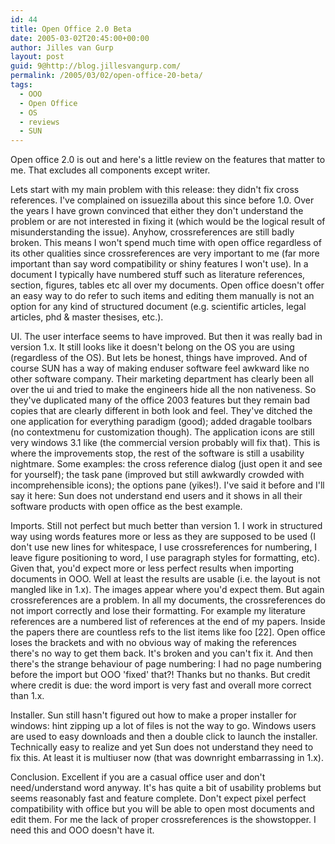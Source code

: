 ```yaml
---
id: 44
title: Open Office 2.0 Beta
date: 2005-03-02T20:45:00+00:00
author: Jilles van Gurp
layout: post
guid: 9@http://blog.jillesvangurp.com/
permalink: /2005/03/02/open-office-20-beta/
tags:
  - OOO
  - Open Office
  - OS
  - reviews
  - SUN
---
```

 Open office 2.0 is out and here's a little review on the features that matter to me. That excludes all components except writer.

Lets start with my main problem with this release: they didn't fix cross references. I've complained on issuezilla about this since before 1.0. Over the years I have grown convinced that either they don't understand the problem or are not interested in fixing it (which would be the logical result of misunderstanding the issue). Anyhow, crossreferences are still badly broken. This means I won't spend much time with open office regardless of its other qualities since crossreferences are very important to me (far more important than say word compatibility or shiny features I won't use). In a document I typically have numbered stuff such as literature references, section, figures, tables etc all over my documents. Open office doesn't offer an easy way to do refer to such items and editing them manually is not an option for any kind of structured document (e.g. scientific articles, legal articles, phd & master thesises, etc.).

UI. The user interface seems to have improved. But then it was really bad in version 1.x. It still looks like it doesn't belong on the OS you are using (regardless of the OS). But lets be honest, things have improved. And of course SUN has a way of making enduser software feel awkward like no other software company. Their marketing department has clearly been all over the ui and tried to make the engineers hide all the non nativeness.  So they've duplicated many of the office 2003 features but they remain bad copies that are clearly different in both look and feel. They've ditched the one application for everything paradigm (good); added dragable toolbars (no contextmenu for customization though). The application icons are still very windows 3.1 like (the commercial version probably will fix that). This is where the improvements stop, the rest of the software is still a usability nightmare. Some examples: the cross reference dialog (just open it and see for yourself); the task pane (improved but still awkwardly crowded with incomprehensible icons); the options pane (yikes!). I've said it before and I'll say it here: Sun does not understand end users and it shows in all their software products with open office as the best example.

Imports. Still not perfect but much better than version 1. I work in structured way using words features more or less as they are supposed to be used  (I don't use new lines for whitespace, I use crossreferences for numbering, I leave figure positioning to word, I use paragraph styles for formatting, etc). Given that, you'd expect more or less perfect results when importing documents in OOO. Well at least the results are usable (i.e. the layout is not mangled like in 1.x). The images appear where you'd expect them. But again crossreferences are a problem. In all my documents, the crossreferences do not import correctly and lose their formatting. For example my literature references are a numbered list of references at the end of my papers. Inside the papers there are countless refs to the list items like foo [22]. Open office loses the brackets and with no obvious way of making the references there's no way to get them back. It's broken and you can't fix it. And then there's the strange behaviour of page numbering: I had no page numbering before the import but OOO 'fixed' that?! Thanks but no thanks. But credit where credit is due: the word import is very fast and overall more correct than 1.x.

Installer. Sun still hasn't figured out how to make a proper installer for windows: hint zipping up a lot of files is not the way to go. Windows users are used to easy downloads and then a double click to launch the installer. Technically easy to realize and yet Sun does not understand they need to fix this. At least it is multiuser now (that was downright embarrassing in 1.x).

Conclusion. Excellent if you are a casual office user and don't need/understand word anyway. It's has quite a bit of usability problems but seems reasonably fast and feature complete. Don't expect pixel perfect compatibility with office but you will be able to open most documents and edit them. For me the lack of proper crossreferences is the showstopper. I need this and OOO doesn't have it. 